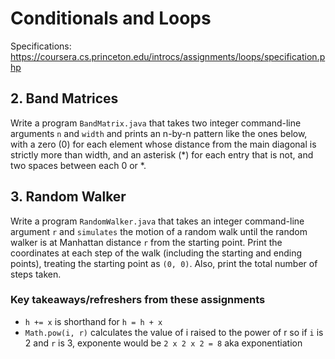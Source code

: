 # Conditionals and Loops

Specifications: https://coursera.cs.princeton.edu/introcs/assignments/loops/specification.php

## 2. Band Matrices

Write a program `BandMatrix.java` that takes two integer command-line arguments `n` and `width` and prints an n-by-n pattern like the ones below, with a zero (0) for each element whose distance from the main diagonal is strictly more than width, and an asterisk (*) for each entry that is not, and two spaces between each 0 or *.

## 3. Random Walker

Write a program `RandomWalker.java` that takes an integer command-line argument `r` and `simulates` the motion of a random walk until the random walker is at Manhattan distance `r` from the starting point. Print the coordinates at each step of the walk (including the starting and ending points), treating the starting point as `(0, 0)`. Also, print the total number of steps taken.


### Key takeaways/refreshers from these assignments

- `h += x` is shorthand for `h = h + x`
- `Math.pow(i, r)` calculates the value of i raised to the power of r so if `i` is 2 and `r` is 3, exponente would be `2 x 2 x 2 = 8` aka exponentiation
